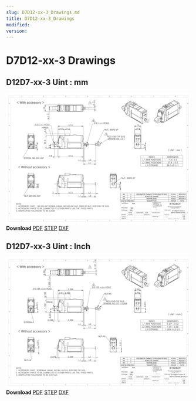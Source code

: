 ```yaml
---
slug: D7D12-xx-3_Drawings.md
title: D7D12-xx-3_Drawings
modified: 
version:
---
```

# D7D12-xx-3 Drawings
## D12D7-xx-3 Uint : mm
![D12-xx-60 Drawing](./data/D12D7-xxxx-3-Servo-Series_mm_Rev03_20250523.png)  
**Download** <a class="downloadbtn" href="./data/ENG-ver_D12D7-xxxxx-3-Servo-Series_mm_Rev03_20250523.pdf" download>PDF</a> <a class="downloadbtn" href="./data/D12D7-xxxx-3-Servo-Series_Rev03_20250523.step" download>STEP</a> <a class="downloadbtn" href="./data/D12D7-xxxx-3-Servo-Seriesmm_Rev03_20250523.DXF" download>DXF</a>
## D12D7-xx-3 Uint : Inch
![D12D7-xx-3 Drawing](./data/D12D7-xxxx-3-Servo-Series_inch_Rev03_20250523.png)  
**Download** <a class="downloadbtn" href="./data/ENG-ver_D12D7-xxxxx-3-Servo-Series_inch_Rev03_20250523.pdf" download>PDF</a> <a class="downloadbtn" href="./data/D12D7-xxxx-3-Servo-Series_Rev03_20250523.step" download>STEP</a> <a class="downloadbtn" href="./data/D12D7-xxxx-3-Servo-Seriesinch_Rev03_20250523.DXF" download>DXF</a>
